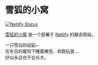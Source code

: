 # 雪狐的小窝

[![Netlify Status](https://api.netlify.com/api/v1/badges/55270eee-d30f-4b77-b6da-018df38b4d06/deploy-status)](https://app.netlify.com/sites/youko/deploys)

[雪狐的小窝](https://youko.netlify.app/) 是一个部署于 [Netlify](https://www.netlify.com/) 的静态网站。

一只雪白的幼狐~  
在冬日的暖阳下睡着懒觉、奔跑玩耍....  
好似永远也不会长大。
